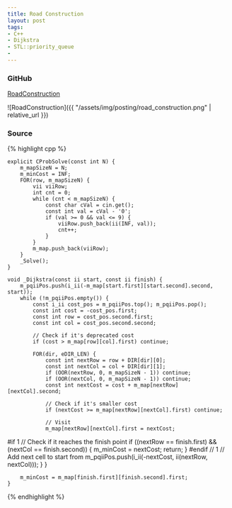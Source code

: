 ```yaml
---
title: Road Construction
layout: post
tags:
- C++
- Dijkstra
- STL::priority_queue
- 
---
```


### GitHub
[RoadConstruction](https://github.com/coolwindjo/RefCodes/tree/master/AlgoGuruProject/Cpp/Done/RoadConstruction "RoadConstruction")

![RoadConstruction]({{ "/assets/img/posting/road_construction.png" | relative_url }})

### Source
{% highlight cpp %}

	explicit CProbSolve(const int N) {
		m_mapSizeN = N;
		m_minCost = INF;
		FOR(row, m_mapSizeN) {
			vii viiRow;
			int cnt = 0;
			while (cnt < m_mapSizeN) {
				const char cVal = cin.get();
				const int val = cVal - '0';
				if (val >= 0 && val <= 9) {
					viiRow.push_back(ii(INF, val));
					cnt++;
				}
			}
			m_map.push_back(viiRow);
		}
		_Solve();
	}

	void _Dijkstra(const ii start, const ii finish) {
		m_pqiiPos.push(i_ii(-m_map[start.first][start.second].second, start));
		while (!m_pqiiPos.empty()) {
			const i_ii cost_pos = m_pqiiPos.top(); m_pqiiPos.pop();
			const int cost = -cost_pos.first;
			const int row = cost_pos.second.first;
			const int col = cost_pos.second.second;

			// Check if it's deprecated cost
			if (cost > m_map[row][col].first) continue;

			FOR(dir, eDIR_LEN) {
				const int nextRow = row + DIR[dir][0];
				const int nextCol = col + DIR[dir][1];
				if (OOR(nextRow, 0, m_mapSizeN - 1)) continue;
				if (OOR(nextCol, 0, m_mapSizeN - 1)) continue;
				const int nextCost = cost + m_map[nextRow][nextCol].second;

				// Check if it's smaller cost
				if (nextCost >= m_map[nextRow][nextCol].first) continue;

				// Visit
				m_map[nextRow][nextCol].first = nextCost;
#if 1
				// Check if it reaches the finish point
				if ((nextRow == finish.first) && (nextCol == finish.second)) {
					m_minCost = nextCost;
					return;
				}
#endif // 1
				// Add next cell to start from
				m_pqiiPos.push(i_ii(-nextCost, ii(nextRow, nextCol)));
			}
		}

		m_minCost = m_map[finish.first][finish.second].first;
	}

{% endhighlight %}
